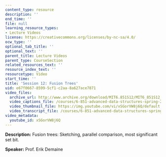 ```yaml
---
content_type: resource
description: ''
end_time: ''
file: null
learning_resource_types:
- Lecture Videos
license: https://creativecommons.org/licenses/by-nc-sa/4.0/
ocw_type: ''
optional_tab_title: ''
optional_text: ''
parent_title: Lecture Videos
parent_type: CourseSection
related_resources_text: ''
resource_index_text: ''
resourcetype: Video
start_time: ''
title: 'Session 12: Fusion Trees'
uid: e67f0667-8599-5cf1-c2aa-8a627ace7871
video_files:
  archive_url: http://www.archive.org/download/MIT6.851S12/MIT6_851S12_lec12_300k.mp4
  video_captions_file: /courses/6-851-advanced-data-structures-spring-2012/896ee9dc248d5574b324bbb9e2b00c33_xSGorVW8j6Q.vtt
  video_thumbnail_file: https://img.youtube.com/vi/xSGorVW8j6Q/default.jpg
  video_transcript_file: /courses/6-851-advanced-data-structures-spring-2012/35fe5f8ad08293fe3fc699db5e02db3f_xSGorVW8j6Q.pdf
video_metadata:
  youtube_id: xSGorVW8j6Q
---
```


**Description:** Fusion trees: Sketching, parallel comparison, most significant set bit.

**Speaker:** Prof. Erik Demaine

